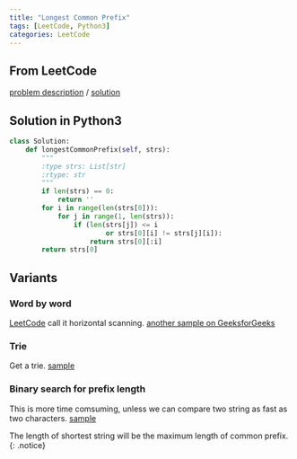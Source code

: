 ```yaml
---
title: "Longest Common Prefix"
tags: [LeetCode, Python3]
categories: LeetCode
---
```


## From LeetCode
[problem description](https://leetcode.com/problems/longest-common-prefix/)
/
[solution]

## Solution in Python3
```python
class Solution:
    def longestCommonPrefix(self, strs):
        """
        :type strs: List[str]
        :rtype: str
        """
        if len(strs) == 0:
            return ''
        for i in range(len(strs[0])):
            for j in range(1, len(strs)):
                if (len(strs[j]) <= i 
                        or strs[0][i] != strs[j][i]):
                    return strs[0][:i]
        return strs[0]
```

## Variants

### Word by word
[LeetCode][solution] call it horizontal scanning. [another sample on GeeksforGeeks](https://www.geeksforgeeks.org/longest-common-prefix-using-word-by-word-matching/)

### Trie
Get a trie. [sample](https://www.geeksforgeeks.org/longest-common-prefix-using-trie/)

### Binary search for prefix length
This is more time comsuming, unless we can compare two string as fast as two characters. [sample](https://www.geeksforgeeks.org/longest-common-prefix-using-binary-search/)

The length of shortest string will be the maximum length of common prefix. 
{: .notice}

[solution]: (https://leetcode.com/problems/longest-common-prefix/solution/)